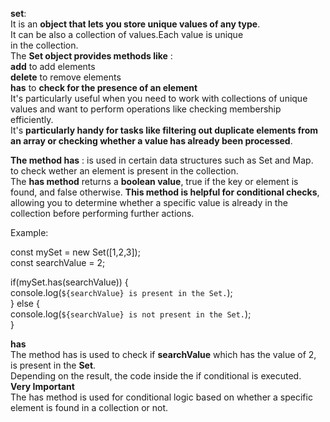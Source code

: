 **set**:<br/>
It is an **object that lets you store unique values of any type**.<br/>
It can be also a collection of values.Each value is unique <br/>
in the collection.<br/>
The **Set object provides methods like** : <br/>
**add** to add elements<br/>
**delete** to remove elements<br/> 
**has** to **check for the presence of an element**<br/>
 It's particularly useful when you need to work with collections of unique values and want to perform operations like checking membership efficiently.<br/>
It's **particularly handy for tasks like filtering out duplicate elements from an array or checking whether a value has already been processed**.<br/>

**The method has** : is used in certain data structures such as Set and Map.<br/> to check wether an element is present in the collection.<br/>
The **has method** returns a **boolean value**, true if the key or element is found, and false otherwise.
**This method is helpful for conditional checks**, allowing you to determine whether a specific value is already in the collection before performing further actions.<br/>

Example:<br/>

const mySet = new Set([1,2,3]);<br/>
const searchValue = 2;<br/>

if(mySet.has(searchValue)) { <br/>
    console.log(`${searchValue} is present in the Set.`);<br/>
} else {<br/>
    console.log(`${searchValue} is not present in the Set.`);<br/>
}<br/>

**has**<br/>
The method has is used to check if **searchValue** which has the value of 2,
is present in the **Set**.<br/>
Depending on the result, the code inside the if conditional is executed.<br/>
**Very Important**<br/>
The has method is used for conditional logic based on whether a specific element is found in a collection or not.<br/>

